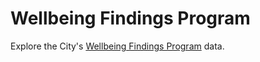 # Wellbeing Findings Program

Explore the City's [Wellbeing Findings Program][1] data.

[1]: http://www.smgov.net/wellbeing-findings
